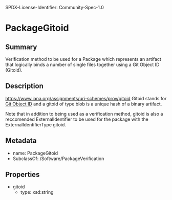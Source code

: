 SPDX-License-Identifier: Community-Spec-1.0

# PackageGitoid

## Summary

Verification method to be used for a Package which represents an artifact that logically binds a number of single files together using a Git Object ID (Gitoid).

## Description

https://www.iana.org/assignments/uri-schemes/prov/gitoid Gitoid stands for [Git Object ID](https://git-scm.com/book/en/v2/Git-Internals-Git-Objects) and a gitoid of type blob is a unique hash of a binary artifact. 

Note that in addition to being used as a verification method, gitoid is also a reccomended ExternalIdentifier to be used for the package with the ExternalIdentifierType gitoid.

## Metadata

- name: PackageGitoid
- SubclassOf: /Software/PackageVerification

## Properties

- gitoid
  - type: xsd:string
